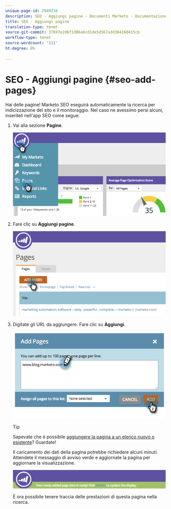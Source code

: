```yaml
---
unique-page-id: 2949216
description: SEO - Aggiungi pagine - Documenti Marketo - Documentazione prodotto
title: SEO - Aggiungi pagine
translation-type: tm+mt
source-git-commit: 37697e2d6f1d86a6cd1de5d567a3d384160415cb
workflow-type: tm+mt
source-wordcount: '111'
ht-degree: 0%

---
```



# SEO - Aggiungi pagine {#seo-add-pages}

Hai delle pagine! Marketo SEO eseguirà automaticamente la ricerca per indicizzazione del sito e il monitoraggio. Nel caso ne avessimo persi alcuni, inseriteli nell&#39;app SEO come segue:

1. Vai alla sezione **Pagine**.

   ![](assets/image2014-9-18-12-3a55-3a19.png)

1. Fare clic su **Aggiungi pagine**.

   ![](assets/image2014-9-18-12-3a55-3a53.png)

1. Digitate gli URL da aggiungere. Fare clic su **Aggiungi**.

   ![](assets/image2014-9-18-12-3a56-3a15.png)

   >[!TIP]
   >
   >Sapevate che è possibile [aggiungere la pagina a un elenco nuovo o esistente](/help/marketo/product-docs/additional-apps/seo/understanding-seo/seo-managing-lists.md)? Guardate!

   Il caricamento dei dati della pagina potrebbe richiedere alcuni minuti. Attendete il messaggio di avviso verde e aggiornate la pagina per aggiornare la visualizzazione.

   ![](assets/image2014-9-18-12-3a57-3a10.png)

   È ora possibile tenere traccia delle prestazioni di questa pagina nella ricerca.
